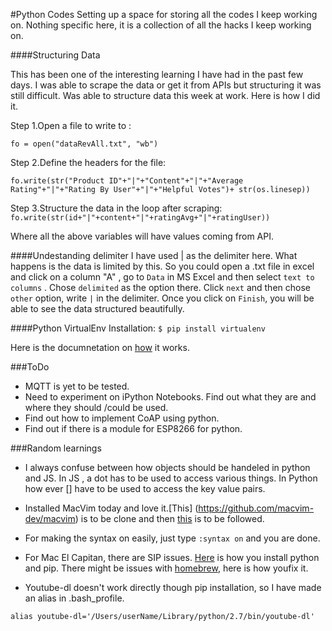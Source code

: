 #Python Codes
Setting up a space for storing all the codes I keep working on. Nothing specific here, it is a collection of all the hacks I keep working on.



####Structuring Data 

This has been one of the interesting learning I have had in the past few days. I was able to scrape the data or get it from APIs but structuring it was still difficult. Was able to structure data this week at work. Here is how I did it.

Step 1.Open a file to write to :

`fo = open("dataRevAll.txt", "wb")`

Step 2.Define the headers for the file:

`fo.write(str("Product ID"+"|"+"Content"+"|"+"Average Rating"+"|"+"Rating By User"+"|"+"Helpful Votes")+ str(os.linesep))`

Step 3.Structure the data in the loop after scraping:
`fo.write(str(id+"|"+content+"|"+ratingAvg+"|"+ratingUser))`

Where all the above variables will have values coming from API. 

####Undestanding delimiter
I have used | as the delimiter here. What happens is the data is limited by this. So you could open a .txt file in excel and click on a column "A" , go to `Data` in MS Excel and then select `text to columns` . Chose `delimited` as the option there. Click `next` and then chose `other` option, write `|` in the delimiter.
Once you click on `Finish`, you will be able to see the data structured beautifully.

####Python VirtualEnv
Installation: `$ pip install virtualenv`

Here is the documnetation on [how](http://docs.python-guide.org/en/latest/dev/virtualenvs/) it works.


###ToDo
* MQTT is yet to be tested.
* Need to experiment on iPython Notebooks. Find out what they are and where they should /could be used.
* Find out how to implement CoAP using python.
* Find out if there is a module for ESP8266 for python.


###Random learnings

* I always confuse between how objects should be handeled in python and JS. In JS , a dot has to be used to access various things. In Python how ever [] have to be used to access the key value pairs.

* Installed MacVim today and love it.[This] (https://github.com/macvim-dev/macvim) is to be clone and then [this](https://github.com/macvim-dev/macvim/blob/master/README_mac.txt) is to be followed.

* For making the syntax on easily, just type `:syntax on` and you are done.

* For Mac El Capitan, there are SIP issues. [Here](http://docs.python-guide.org/en/latest/starting/install/osx/) is how you install python and pip. There might be issues with [homebrew](https://github.com/Homebrew/homebrew/blob/master/share/doc/homebrew/El_Capitan_and_Homebrew.md), here is how youfix it. 

* Youtube-dl doesn't work directly though pip installation, so I have made an alias in .bash_profile. 

`alias youtube-dl='/Users/userName/Library/python/2.7/bin/youtube-dl'`


